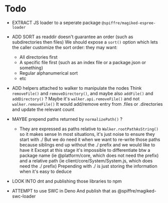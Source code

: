 
# Todo

- EXTRACT JS loader to a seperate package `@spiffre/magiked-espree-loader`

- ADD SORT as readdir doesn't guarantee an order (such as subdirectories then files)
  We should expose a `sort()` option which lets the caller customize the sort order: they may want:
  - All directories first
  - A specific file first (such as an index file or a package.json or something)
  - Regular alphanumerical sort
  - etc

- ADD helpers attached to walker to manipulate the nodes
  Think `removeFile()` and `removeDirectory()`, and maybe also `addFile()` and `addDirectory()` ?
  Maybe it's `walker.api.removeFile()` and not `walker.removeFile()`
  It would add/remove entry from .files or .directories and update the relevant count

- MAYBE prepend paths returned by `normalizePath()` ?
   - They are expressed as paths relative to `Walker.rootPathAsString()` so it makes sense
     In most situations, it's just noise to ensure they start with ./
     But we do need it when we want to re-write those paths because siblings end up without the ./ prefix and we would like to have it
     Except at this stage it's impossible to differentiate btw a package name (ie @platform/core, which does not need the prefix)
     and a relative path (ie client/core/System/System.js, which does need the ./ prefix)
     Prepending with ./ is just storing the information when it's easy to deduce

- LOOK INTO dnt and publishing those libraries to npm

- ATTEMPT to use SWC in Deno
  And publish that as @spiffre/magiked-swc-loader

